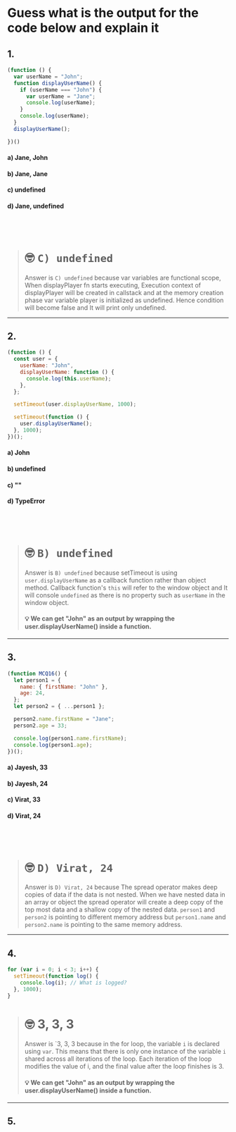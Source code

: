 # Guess what is the output for the code below and explain it

## 1. 
```js
(function () {
  var userName = "John";
  function displayUserName() {
    if (userName === "John") {
      var userName = "Jane";
      console.log(userName);
    }
    console.log(userName);
  }
  displayUserName();

})()
```

#### a) Jane, John    
#### b) Jane, Jane
#### c) undefined     
#### d) Jane, undefined
<br>
<br>

> # 🤓 ``C) undefined``
> Answer is ``C) undefined`` because var variables are functional scope, When displayPlayer fn starts executing, Execution context of displayPlayer will be created in callstack and at the memory creation phase var variable player is initialized as undefined. Hence  condition will become false and It will print only undefined.

<hr>

## 2.

```js
(function () {
  const user = {
    userName: "John",
    displayUserName: function () {
      console.log(this.userName);
    },
  };

  setTimeout(user.displayUserName, 1000);

  setTimeout(function () {
    user.displayUserName();
  }, 1000);
})();

```

#### a) John   
#### b) undefined
#### c) ""      
#### d) TypeError
<br>
<br>

> # 🤓 ``B) undefined``
>  Answer is ``B) undefined`` because setTimeout is using ``user.displayUserName`` as a callback function rather than object method. Callback function's ``this`` will refer to the window object and It will console ``undefined`` as there is no property such as ``userName`` in the window object.  
> #### 💡 We can get "John" as an output by wrapping the user.displayUserName() inside a function.


<hr>

## 3. 

```js
(function MCQ16() {
  let person1 = {
    name: { firstName: "John" },
    age: 24,
  };
  let person2 = { ...person1 };

  person2.name.firstName = "Jane";
  person2.age = 33;

  console.log(person1.name.firstName);
  console.log(person1.age);
})();
```


#### a) Jayesh, 33   
#### b) Jayesh, 24
#### c) Virat, 33      
#### d) Virat, 24
<br>
<br>

> # 🤓 ``D) Virat, 24``
>  Answer is ``D) Virat, 24`` because The spread operator makes deep copies of data if the data is not nested. When we have nested data in an array or object the spread operator will create a deep copy of the top most data and a shallow copy of the nested data. 
``person1`` and ``person2`` is pointing to different memory address but ``person1.name`` and ``person2.name`` is pointing to the same memory address.


<hr>

## 4. 

```js 
for (var i = 0; i < 3; i++) {
  setTimeout(function log() {
    console.log(i); // What is logged?
  }, 1000);
}
```

> # 🤓 3, 3, 3
>  Answer is `3, 3, 3 because in the for loop, the variable ``i`` is declared using ``var``. This means that there is only one instance of the variable ``i`` shared across all iterations of the loop. Each iteration of the loop modifies the value of i, and the final value after the loop finishes is 3.
> #### 💡 We can get "John" as an output by wrapping the user.displayUserName() inside a function.

<hr/>

## 5.